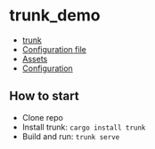 # trunk_demo

- [trunk](https://github.com/thedodd/trunk/blob/master/Trunk.toml)
- [Configuration file](https://github.com/thedodd/trunk/blob/master/Trunk.toml)
- [Assets](https://trunkrs.dev/assets/)
- [Configuration](https://trunkrs.dev/configuration/)

## How to start

- Clone repo
- Install trunk: `cargo install trunk`
- Build and run: `trunk serve`
